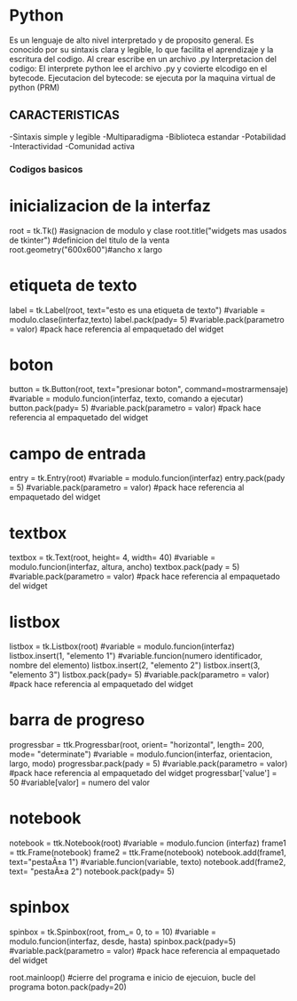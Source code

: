 # Python

Es un lenguaje de alto nivel interpretado y de proposito general.
Es conocido por su sintaxis clara y legible, lo que facilita el aprendizaje y la escritura del codigo.
Al crear escribe en un archivo .py
Interpretacion del codigo: El interprete python lee el archivo .py y covierte elcodigo en el bytecode.
Ejecutacion del bytecode: se ejecuta por la maquina virtual de python (PRM)
      
## CARACTERISTICAS
-Sintaxis simple y legible
-Multiparadigma
-Biblioteca estandar 
-Potabilidad
-Interactividad
-Comunidad activa

### Codigos basicos

# inicializacion de la interfaz
root = tk.Tk() #asignacion de modulo y clase
root.title("widgets mas usados de tkinter") #definicion del titulo de la venta
root.geometry("600x600")#ancho x largo

# etiqueta de texto
label = tk.Label(root, text="esto es una etiqueta de texto")
#variable = modulo.clase(interfaz,texto)
label.pack(pady= 5)
#variable.pack(parametro = valor) #pack hace referencia al empaquetado del widget

# boton
button = tk.Button(root, text="presionar boton", command=mostrarmensaje)
#variable = modulo.funcion(interfaz, texto, comando a ejecutar)
button.pack(pady= 5)
#variable.pack(parametro = valor) #pack hace referencia al empaquetado del widget

# campo de entrada 
entry = tk.Entry(root)
#variable = modulo.funcion(interfaz)
entry.pack(pady = 5)
#variable.pack(parametro = valor) #pack hace referencia al empaquetado del widget


# textbox
textbox = tk.Text(root, height= 4, width= 40)
#variable = modulo.funcion(interfaz, altura, ancho)
textbox.pack(pady = 5)
#variable.pack(parametro = valor) #pack hace referencia al empaquetado del widget


# listbox
listbox = tk.Listbox(root)
#variable = modulo.funcion(interfaz)
listbox.insert(1, "elemento 1")
#variable.funcion(numero identificador, nombre del elemento)
listbox.insert(2, "elemento 2")
listbox.insert(3, "elemento 3")
listbox.pack(pady= 5)
#variable.pack(parametro = valor) #pack hace referencia al empaquetado del widget


# barra de progreso
progressbar = ttk.Progressbar(root, orient= "horizontal", length= 200, mode= "determinate")
#variable = modulo.funcion(interfaz, orientacion, largo, modo)
progressbar.pack(pady = 5)
#variable.pack(parametro = valor) #pack hace referencia al empaquetado del widget
progressbar['value'] = 50
#variable[valor] = numero del valor

# notebook
notebook = ttk.Notebook(root)
#variable = modulo.funcion (interfaz)
frame1 = ttk.Frame(notebook)
frame2 = ttk.Frame(notebook)
notebook.add(frame1, text="pestaÃ±a 1")
#variable.funcion(variable, texto)
notebook.add(frame2, text= "pestaÃ±a 2")
notebook.pack(pady= 5)

# spinbox
spinbox = tk.Spinbox(root, from_= 0, to = 10)
#variable = modulo.funcion(interfaz, desde, hasta)
spinbox.pack(pady=5)
#variable.pack(parametro = valor) #pack hace referencia al empaquetado del widget

root.mainloop() #cierre del programa e inicio de ejecuion, bucle del programa
     boton.pack(pady=20)
